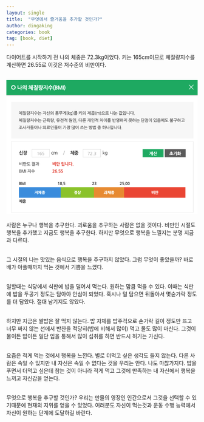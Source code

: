 ```yaml
---
layout: single
title:  "무엇에서 즐거움을 추가할 것인가?"
author: dingaking
categories: book
tag: [book, diet]
---
```


다이어트를 시작하기 전 나의 체중은 72.3kg이었다. 키는 165cm이므로 체질량지수를 계산하면 26.55로 이것은 저수준의 비만이다.
<br />
<br />


![](/assets/images/2022-05-01-19-13-40.png)

사람은 누구나 행복을 추구한다. 괴로움을 추구하는 사람은 없을 것이다. 비만인 시절도 행복을 추가했고 지금도 행복을 추구한다. 하지만 무엇으로 행복을 느낄지는 분명 지금과 다르다.
<br />
<br />

그 시절의 나는 맛있는 음식으로 행복을 추구하지 않았다. 그럼 무엇이 좋았을까? 바로 배가 아플때까지 먹는 것에서 기쁨을 느꼈다.
<br />
<br />

일할때는 식당에서 식판에 밥을 덜어서 먹는다. 원하는 맘큼 먹을 수 있다. 이때는 식판에 밥을 두공기 정도는 담아야 안심이 되었다. 혹시나 덜 담으면 뒤돌아서 몇숟가락 정도를 더 담았다. 절대 남기지도 않았다.
<br />
<br />

하지만 지금은 쌀밥은 잘 먹지 않는다. 밥 자체를 밥주걱으로 손가락 길이 정도만 뜨고 너무 짜지 않는 선에서 반찬을 적당히(밥에 비해서 많이) 먹고 물도 많이 마신다. 그것이 물이든 밥이든 일단 입을 통해서 많이 섭취를 하면 반드시 허기는 가신다.
<br />
<br />

요즘은 적게 먹는 것에서 행복을 느낀다. 별로 더먹고 싶은 생각도 들지 않는다. 다른 사람은 속일 수 있지만 내 자신은 속일 수 없다는 것을 우리는 안다. 나도 마찮가지다. 밥을 푸면서 더먹고 싶은데 참는 것이 아니라 적게 먹고 그것에 만족하는 내 자신에서 행복을 느끼고 자신감을 얻는다.
<br />
<br />

무엇으로 행복을 추구할 것인가? 우리는 만물의 영장인 인간으로서 그것을 선택할 수 있기때문에 현재의 지위를 얻을 수 있었다. 여러분도 자신이 먹는것과 운동 수행 능력에서 자신이 원하는 단계에 도달하길 바란다.
